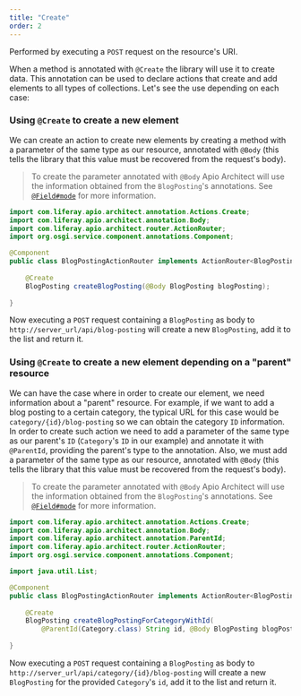 ```yaml
---
title: "Create"
order: 2
---
```


Performed by executing a `POST` request on the resource's URI. 

When a method is annotated with `@Create` the library will use it to create data. This annotation can be used to declare actions that create and add elements to all types of collections. Let's see the use depending on each case:

### Using `@Create` to create a new element

We can create an action to create new elements by creating a method with a parameter of the same type as our resource, annotated with `@Body` (this tells the library that this value must be recovered from the request's body).

> To create the parameter annotated with `@Body` Apio Architect will use the information obtained from the `BlogPosting`'s annotations. See [`@Field#mode`](/docs/reference/types.html#mode) for more information.

```java
import com.liferay.apio.architect.annotation.Actions.Create;
import com.liferay.apio.architect.annotation.Body;
import com.liferay.apio.architect.router.ActionRouter;
import org.osgi.service.component.annotations.Component;

@Component
public class BlogPostingActionRouter implements ActionRouter<BlogPosting> {
    
    @Create
    BlogPosting createBlogPosting(@Body BlogPosting blogPosting);
    
}
```

Now executing a `POST` request containing a `BlogPosting` as body to `http://server_url/api/blog-posting` will create a new `BlogPosting`, add it to the list and return it.

### Using `@Create` to create a new element depending on a "parent" resource

We can have the case where in order to create our element, we need information about a "parent" resource. For example, if we want to add a blog posting to a certain category, the typical URL for this case would be `category/{id}/blog-posting` so we can obtain the category `ID` information. In order to create such action we need to add a parameter of the same type as our parent's `ID` (`Category`'s `ID` in our example) and annotate it with `@ParentId`, providing the parent's type to the annotation. Also, we must add a parameter of the same type as our resource, annotated with `@Body` (this tells the library that this value must be recovered from the request's body).

> To create the parameter annotated with `@Body` Apio Architect will use the information obtained from the `BlogPosting`'s annotations. See [`@Field#mode`](/docs/reference/types.html#mode) for more information.

```java
import com.liferay.apio.architect.annotation.Actions.Create;
import com.liferay.apio.architect.annotation.Body;
import com.liferay.apio.architect.annotation.ParentId;
import com.liferay.apio.architect.router.ActionRouter;
import org.osgi.service.component.annotations.Component;

import java.util.List;

@Component
public class BlogPostingActionRouter implements ActionRouter<BlogPosting> {
    
    @Create
    BlogPosting createBlogPostingForCategoryWithId(
        @ParentId(Category.class) String id, @Body BlogPosting blogPosting);
    
}
```

Now executing a `POST` request containing a `BlogPosting` as body to `http://server_url/api/category/{id}/blog-posting` will create a new `BlogPosting` for the provided `Category`'s `id`, add it to the list and return it.